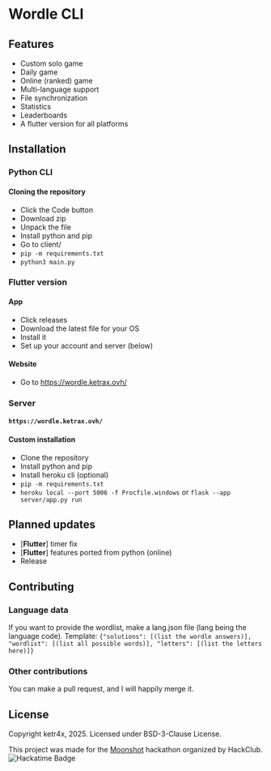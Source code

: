 # Wordle CLI
## Features
- Custom solo game
- Daily game
- Online (ranked) game
- Multi-language support
- File synchronization
- Statistics
- Leaderboards
- A flutter version for all platforms

## Installation
### Python CLI
#### Cloning the repository
- Click the Code button
- Download zip
- Unpack the file
- Install python and pip
- Go to client/
- `pip -m requirements.txt`
- `python3 main.py`
### Flutter version
#### App
- Click releases
- Download the latest file for your OS
- Install it
- Set up your account and server (below)
#### Website
- Go to https://wordle.ketrax.ovh/
### Server
#### `https://wordle.ketrax.ovh/`
#### Custom installation
- Clone the repository
- Install python and pip
- Install heroku cli (optional)
- `pip -m requirements.txt`
- `heroku local --port 5006 -f Procfile.windows` or `flask --app server/app.py run`
## Planned updates
- [**Flutter**] timer fix
- [**Flutter**] features ported from python (online)
- Release
## Contributing
### Language data
If you want to provide the wordlist, make a lang.json file (lang being the language code).
Template: `{"solutions": [(list the wordle answers)], "wordlist": [(list all possible words)], "letters": [(list the letters here)]}`
### Other contributions
You can make a pull request, and I will happily merge it.
## License
Copyright ketr4x, 2025. Licensed under BSD-3-Clause License.

This project was made for the [Moonshot](https://moonshot.hack.club/1016) hackathon organized by HackClub.
![Hackatime Badge](https://hackatime-badge.hackclub.com/U08RQEP53HA/wordle-cli)